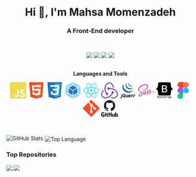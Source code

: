 <h1 align="center">Hi 👋, I'm Mahsa Momenzadeh</h1>
<h3 align="center">A Front-End developer</h3>

</br>

<p align="center">
  <a href="https://t.me/MMomenzadeh1999"><img
      src="https://img.shields.io/badge/-Telegram-2CA5E0?style=for-the-badge&labelColor=f4f4f4&logo=telegram&logoColor=D14836&link=https://t.me/mre01/"></a>
  <a href="mailto:m.momenzadeh1999@gmail.com"><img
      src="https://img.shields.io/badge/-Gmail-D14836?style=for-the-badge&labelColor=f4f4f4&logo=gmail&logoColor=D14836&link=mailto:mre.dev01@gmail.com/"></a>
  <a href="https://www.linkedin.com/in/mahsa-momenzadeh-976b70271/"><img
      src="https://img.shields.io/badge/LinkedIn-0077B5?style=for-the-badge&labelColor=f4f4f4&logo=linkedin&logoColor=0077B5&link=https://www.linkedin.com/in/mre-dev/"></a>
  <a href="https://wa.me/+989178166087"><img
      src="https://img.shields.io/badge/-WhatsApp-25D366?style=for-the-badge&labelColor=f4f4f4&logo=whatsapp&logoColor=25D366&link=https://wa.me/+989913440342/"></a>
  
  
</p>

<h2></h2>

**<p align="center">Languages and Tools</p>**

<p align="center">
  <a target="_blank" href="https://javascript.info/"><img
      src="https://raw.githubusercontent.com/devicons/devicon/master/icons/javascript/javascript-plain.svg"
      alt="JavaScript" width="45" height="45" /></a>
  <a target="_blank" href="https://www.w3schools.com/html/"><img
      src="https://raw.githubusercontent.com/devicons/devicon/master/icons/html5/html5-original.svg" alt="HTML"
      width="45" height="45" /></a>
  <a target="_blank" href="https://www.w3schools.com/css/"><img
      src="https://raw.githubusercontent.com/devicons/devicon/master/icons/css3/css3-original.svg" alt="CSS" width="45"
      height="45" /></a>
  <a target="_blank" href="https://webpack.js.org/"><img
      src="https://raw.githubusercontent.com/devicons/devicon/master/icons/webpack/webpack-original.svg" alt="Webpack"
      width="45" height="45" /></a>
  <a target="_blank" href="https://reactjs.org/"><img
      src="https://raw.githubusercontent.com/devicons/devicon/master/icons/react/react-original.svg" alt="ReactJS"
      width="45" height="45" /></a>
  <a target="_blank" href="https://redux.js.org/"><img
      src="https://raw.githubusercontent.com/devicons/devicon/master/icons/redux/redux-original.svg" alt="Redux"
      width="45" height="45" /></a>
  <a target="_blank" href="https://jquery.com/"><img
      src="https://raw.githubusercontent.com/devicons/devicon/master/icons/jquery/jquery-original-wordmark.svg"
      alt="jQuery" width="45" height="45" /></a>
  <a target="_blank" href="https://sass-lang.com/"><img
      src="https://raw.githubusercontent.com/devicons/devicon/master/icons/sass/sass-original.svg" alt="Sass" width="45"
      height="45" /></a>
  <a target="_blank" href="https://getbootstrap.com/"><img
      src="https://raw.githubusercontent.com/devicons/devicon/master/icons/bootstrap/bootstrap-plain-wordmark.svg"
      alt="Bootstrap" width="45" height="45" /></a>
  <a target="_blank" href="https://www.figma.com/"><img
      src="https://raw.githubusercontent.com/devicons/devicon/master/icons/figma/figma-original.svg" alt="Figma"
      width="45" height="45" /></a>
  <a target="_blank" href="https://git-scm.com/"><img
      src="https://raw.githubusercontent.com/devicons/devicon/master/icons/git/git-plain.svg" alt="git" width="45"
      height="45" /></a>
  <a target="_blank" href="https://github.com/"><img
      src="https://raw.githubusercontent.com/devicons/devicon/master/icons/github/github-original-wordmark.svg" alt="github" width="45"
      height="45" /></a>
</p>

<h2></h2>
</br>

<div align="">
  <img alt="GitHub Stats" align="top" width="65%" height="240px" src="https://github-readme-stats.vercel.app/api?username=Mmomenzadeh&theme=buefy" />
  <img alt="Top Language" align="center" width="32%" height="240px" src="https://github-readme-stats.vercel.app/api/top-langs/?username=Mmomenzadeh&langs_count=4&theme=buefy" />
</div>

  <h3>Top Repositories</h3>
  <div align="">
  <a href="https://github.com/Mmomenzadeh/Final-Project_maktab-85">
  <img align="center" src="https://github-readme-stats.vercel.app/api/pin/?username=Mmomenzadeh&repo=Final-Project_maktab-85&theme=buefy" />
  </a>
  <a href="https://github.com/Mmomenzadeh/webApplication_shoeaProject">
  <img align="center" src="https://github-readme-stats.vercel.app/api/pin/?username=Mmomenzadeh&repo=webApplication_shoeaProject&theme=buefy" />
  </a>


</div>
  
 

<!--
**Mmomenzadeh/Mmomenzadeh** is a ✨ _special_ ✨ repository because its `README.md` (this file) appears on your GitHub profile.


